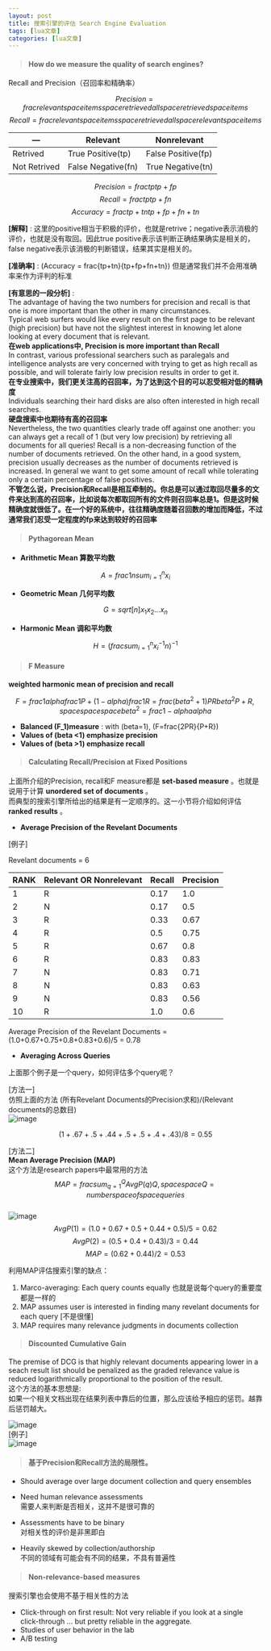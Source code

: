 ```yaml
---
layout: post
title: 搜索引擎的评估 Search Engine Evaluation 
tags: [lua文章]
categories: [lua文章]
---
```

> #### How do we measure the quality of search engines?

Recall and Precision（召回率和精确率）

$$Precision =
frac{relevant{space}items{space}retrieved}{all{space}retrieved{space}items}$$
$$Recall =
frac{relevant{space}items{space}retrieved}{all{space}relevant{space}items}$$

— | Relevant | Nonrelevant  
---|---|---  
Retrived | True Positive(tp) | False Positive(fp)  
Not Retrived | False Negative(fn) | True Negative(tn)  
  
$$Precision = frac{tp}{tp+fp}$$ $$Recall = frac{tp}{tp+fn}$$ $$Accuracy =
frac{tp+tn}{tp+fp+fn+tn}$$

**[解释]** : 这里的positive相当于积极的评价，也就是retrive；negative表示消极的评价，也就是没有取回。因此true
positive表示该判断正确结果确实是相关的，false negative表示该消极的判断错误，结果其实是相关的。

**[准确率]** : (Accuracy = frac{tp+tn}{tp+fp+fn+tn}) 但是通常我们并不会用准确率来作为评判的标准

**[有意思的一段分析]** :  
The advantage of having the two numbers for precision and recall is that one
is more important than the other in many circumstances.  
Typical web surfers would like every result on the first page to be relevant
(high precision) but have not the slightest interest in knowing let alone
looking at every document that is relevant.  
 **在web applications中, Precision is more important than Recall**  
In contrast, various professional searchers such as paralegals and
intelligence analysts are very concerned with trying to get as high recall as
possible, and will tolerate fairly low precision results in order to get it.  
 **在专业搜索中，我们更关注高的召回率，为了达到这个目的可以忍受相对低的精确度**  
Individuals searching their hard disks are also often interested in high
recall searches.  
 **硬盘搜索中也期待有高的召回率**  
Nevertheless, the two quantities clearly trade off against one another: you
can always get a recall of 1 (but very low precision) by retrieving all
documents for all queries! Recall is a non-decreasing function of the number
of documents retrieved. On the other hand, in a good system, precision usually
decreases as the number of documents retrieved is increased. In general we
want to get some amount of recall while tolerating only a certain percentage
of false positives.  
**不管怎么说，Precision和Recall是相互牵制的。你总是可以通过取回尽量多的文件来达到高的召回率，比如说每次都取回所有的文件则召回率总是1。但是这时候精确度就很低了。在一个好的系统中，往往精确度随着召回数的增加而降低，不过通常我们忍受一定程度的fp来达到较好的召回率**

> #### Pythagorean Mean

  * **Arithmetic Mean 算数平均数**

$$A=frac{1}{n}sum_{i=1}^n{x_i}$$

  * **Geometric Mean 几何平均数**

$$G = sqrt[n] {x_1x_2…x_n}$$

  * **Harmonic Mean 调和平均数**

$$H = {(frac{sum_{i=1}^n{x_i^{-1}}}{n})}^{-1}$$

> #### F Measure

**weighted harmonic mean of precision and recall**

$$F = frac{1}{alphafrac{1}{P}+(1-alpha)frac{1}{R}}  
= frac{({beta}^2+1)PR}{beta^2P+R}, spacespacespace
{beta}^2=frac{1-alpha}{alpha} $$

  * **Balanced (F_1)measure** : with (beta=1), (F=frac{2PR}{P+R})
  * **Values of (beta <1) emphasize precision**
  * **Values of (beta >1) emphasize recall**

> #### Calculating Recall/Precision at Fixed Positions

上面所介绍的Precision, recall和F measure都是 **set-based measure** 。也就是说用于计算
**unordered set of documents** 。  
而典型的搜索引擎所给出的结果是有一定顺序的。这一小节将介绍如何评估 **ranked results** 。

  * **Average Precision of the Revelant Documents**

[例子]

Revelant documents = 6

RANK | Relevant OR Nonrelevant | Recall | Precision  
---|---|---|---  
1 | R | 0.17 | 1.0  
2 | N | 0.17 | 0.5  
3 | R | 0.33 | 0.67  
4 | R | 0.5 | 0.75  
5 | R | 0.67 | 0.8  
6 | R | 0.83 | 0.83  
7 | N | 0.83 | 0.71  
8 | N | 0.83 | 0.63  
9 | N | 0.83 | 0.56  
10 | R | 1.0 | 0.6  
  
Average Precision of the Revelant Documents = (1.0+0.67+0.75+0.8+0.83+0.6)/5 =
0.78

  * **Averaging Across Queries**

上面那个例子是一个query，如何评估多个query呢？

[方法一]  
仿照上面的方法 (所有Revelant Documents的Precision求和)/(Relevant documents的总数目)  
![image](https://img.dazhuanlan.com/2019/11/27/5dde41b83f843.png)

$$(1 + .67 + .5 + .44 + .5 + .5 + .4 + .43)/8 = 0.55$$

[方法二]  
 **Mean Average Precision (MAP)**  
这个方法是research papers中最常用的方法  
$$MAP=frac{sum_{q=1}^Q{Avg{P(q)}}}{Q}, spacespace Q=numberspace ofspace
queries$$  
![image](https://img.dazhuanlan.com/2019/11/27/5dde41b8ead86.png)  
$$AvgP(1)=(1.0+0.67+0.5+0.44+0.5)/5=0.62$$ $$AvgP(2)=(0.5+0.4+0.43)/3=0.44$$
$$MAP=(0.62+0.44)/2=0.53$$

利用MAP评估搜索引擎的缺点：

  1. Marco-averaging: Each query counts equally 也就是说每个query的重要度都是一样的
  2. MAP assumes user is interested in finding many revelant documents for each query [不是很懂]
  3. MAP requires many relevance judgments in documents collection

> #### Discounted Cumulative Gain

The premise of DCG is that highly relevant documents appearing lower in a
seach result list should be penalized as the graded relevance value is reduced
logarithmically proportional to the position of the result.  
这个方法的基本思想是:  
如果一个相关文档出现在结果列表中靠后的位置，那么应该给予相应的惩罚。越靠后惩罚越大。

![image](https://img.dazhuanlan.com/2019/11/27/5dde41b98f7e0.png)  
[例子]  
![image](https://img.dazhuanlan.com/2019/11/27/5dde41bb43b74.png)

> #### 基于Precision和Recall方法的局限性。

  * Should average over large document collection and query ensembles
  * Need human relevance assessments  
需要人来判断是否相关，这并不是很可靠的

  * Assessments have to be binary  
对相关性的评价是非黑即白

  * Heavily skewed by collection/authorship  
不同的领域有可能会有不同的结果，不具有普遍性

> #### Non-­relevance-­based measures

搜索引擎也会使用不基于相关性的方法

  * Click-through on ﬁrst result: Not very reliable if you look at a single click-through … but pretty reliable in the aggregate.
  * Studies of user behavior in the lab
  * A/B testing